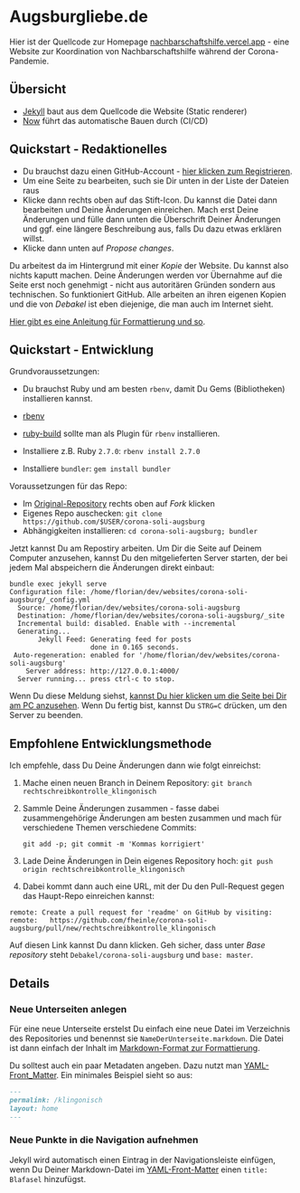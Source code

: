 # Augsburgliebe.de

Hier ist der Quellcode zur Homepage [nachbarschaftshilfe.vercel.app](https://nachbarschaftshilfe.vercel.app/) - eine Website zur
Koordination von Nachbarschaftshilfe während der Corona-Pandemie.

## Übersicht

* [Jekyll](https://jekyllrb.com/) baut aus dem Quellcode die Website (Static renderer)
* [Now](https://github.com/apps/now) führt das automatische Bauen durch (CI/CD)

## Quickstart - Redaktionelles

* Du brauchst dazu einen GitHub-Account - [hier klicken zum Registrieren](https://github.com/join?source=header-home).
* Um eine Seite zu bearbeiten, such sie Dir unten in der Liste der Dateien raus
* Klicke dann rechts oben auf das Stift-Icon. Du kannst die Datei dann bearbeiten
  und Deine Änderungen einreichen. Mach erst Deine Änderungen und fülle dann unten
  die Überschrift Deiner Änderungen und ggf. eine längere Beschreibung aus, falls
  Du dazu etwas erklären willst.
* Klicke dann unten auf *Propose changes*.

Du arbeitest da im Hintergrund mit einer *Kopie* der Website. Du kannst also nichts
kaputt machen. Deine Änderungen werden vor Übernahme auf die Seite erst noch
genehmigt - nicht aus autoritären Gründen sondern aus technischen. So funktioniert
GitHub. Alle arbeiten an ihren eigenen Kopien und die von *Debakel* ist eben diejenige,
die man auch im Internet sieht.

[Hier gibt es eine Anleitung für Formattierung und so](https://guides.github.com/features/mastering-markdown/).

## Quickstart - Entwicklung

Grundvoraussetzungen:

* Du brauchst Ruby und am besten `rbenv`, damit Du Gems (Bibliotheken) installieren kannst.

* [rbenv](https://github.com/rbenv/rbenv)
* [ruby-build](https://github.com/rbenv/ruby-build) sollte man als Plugin für `rbenv` installieren.
* Installiere z.B. Ruby `2.7.0`: `rbenv install 2.7.0`
* Installiere `bundler`: `gem install bundler`

Voraussetzungen für das Repo:

* Im [Original-Repository](https://github.com/Debakel/corona-soli-augsburg) rechts oben auf *Fork* klicken
* Eigenes Repo auschecken: `git clone https://github.com/$USER/corona-soli-augsburg`
* Abhängigkeiten installieren: `cd corona-soli-augsburg; bundler`

Jetzt kannst Du am Repostiry arbeiten. Um Dir die Seite auf Deinem Computer
anzusehen, kannst Du den mitgelieferten Server starten, der bei jedem Mal
abspeichern die Änderungen direkt einbaut:

```shell
bundle exec jekyll serve
Configuration file: /home/florian/dev/websites/corona-soli-augsburg/_config.yml
  Source: /home/florian/dev/websites/corona-soli-augsburg
  Destination: /home/florian/dev/websites/corona-soli-augsburg/_site
  Incremental build: disabled. Enable with --incremental
  Generating...
       Jekyll Feed: Generating feed for posts
                    done in 0.165 seconds.
 Auto-regeneration: enabled for '/home/florian/dev/websites/corona-soli-augsburg'
    Server address: http://127.0.0.1:4000/
  Server running... press ctrl-c to stop.
```

Wenn Du diese Meldung siehst, [kannst Du hier klicken um die Seite bei Dir
am PC anzusehen](http://127.0.0.1:4000/). Wenn Du fertig bist, kannst Du `STRG=C`
drücken, um den Server zu beenden.

## Empfohlene Entwicklungsmethode

Ich empfehle, dass Du Deine Änderungen dann wie folgt einreichst:

1. Mache einen neuen Branch in Deinem Repository: `git branch rechtschreibkontrolle_klingonisch`
2. Sammle Deine Änderungen zusammen - fasse dabei zusammengehörige Änderungen
   am besten zusammen und mach für verschiedene Themen verschiedene Commits:
   
   `git add -p; git commit -m 'Kommas korrigiert'`
3. Lade Deine Änderungen in Dein eigenes Repository hoch: `git push origin rechtschreibkontrolle_klingonisch`
4. Dabei kommt dann auch eine URL, mit der Du den Pull-Request gegen das Haupt-Repo einreichen kannst:

```git
remote: Create a pull request for 'readme' on GitHub by visiting:
remote:   https://github.com/fheinle/corona-soli-augsburg/pull/new/rechtschreibkontrolle_klingonisch
```

Auf diesen Link kannst Du dann klicken. Geh sicher, dass unter *Base repository* steht `Debakel/corona-soli-augsburg` und `base: master`.

## Details


### Neue Unterseiten anlegen

Für eine neue Unterseite erstelst Du einfach eine neue Datei im Verzeichnis des
Repositories und benennst sie `NameDerUnterseite.markdown`. Die Datei ist dann
einfach der Inhalt im [Markdown-Format zur
Formattierung](https://guides.github.com/features/mastering-markdown/).

Du solltest auch ein paar Metadaten angeben. Dazu nutzt man
[YAML-Front_Matter](https://jekyllrb.com/docs/front-matter/). Ein minimales Beispiel
sieht so aus:

```markdown
---
permalink: /klingonisch
layout: home
---
```

### Neue Punkte in die Navigation aufnehmen

Jekyll wird automatisch einen Eintrag in der Navigationsleiste einfügen, wenn Du
Deiner Markdown-Datei im [YAML-Front-Matter](https://jekyllrb.com/docs/front-matter/)
einen `title: Blafasel` hinzufügst.
